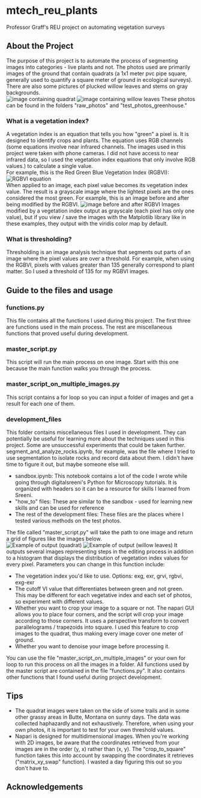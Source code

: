 # mtech_reu_plants
 Professor Graff's REU project on automating vegetation surveys

## About the Project
The purpose of this project is to automate the process of segmenting images into categories - live plants and not. The photos used are primarily images of the ground that contain quadrats (a 1x1 meter pvc pipe square, generally used to quantify a square meter of ground in ecological surveys). There are also some pictures of plucked willow leaves and stems on gray backgrounds.  
![image containing quadrat](raw_photos/20240530_164307.jpg)
![image containing willow leaves](test_photos_greenhouse/image_1.JPG)
These photos can be found in the folders "raw_photos" and "test_photos_greenhouse."

### What is a vegetation index?
A vegetation index is an equation that tells you how "green" a pixel is. It is designed to identify crops and plants. The equation uses RGB channels (some equations involve near infrared channels. The images used in this project were taken with phone cameras. I did not have access to near infrared data, so I used the vegetation index equations that only involve RGB values.) to calculate a single value.  
For example, this is the Red Green Blue Vegetation Index (RGBVI):  
![RGBVI equation](presentation_images/RGBVI_with_background.png)  
When applied to an image, each pixel value becomes its vegetation index value. The result is a grayscale image where the lightest pixels are the ones considered the most green. 
For example, this is an image before and after being modified by the RGBVI.
![image before and after RGBVI](presentation_images/before_and_after_rgbvi_image_15.png)
Images modified by a vegetation index output as grayscale (each pixel has only one value), but if you view / save the images with the Matplotlib library like in these examples, they output with the viridis color map by default. 

### What is thresholding?
Thresholding is an image analysis technique that segments out parts of an image where the pixel values are over a threshold. For example, when using the RGBVI, pixels with values greater than 135 generally correspond to plant matter. So I used a threshold of 135 for my RGBVI images.

## Guide to the files and usage
### functions.py
This file contains all the functions I used during this project. The first three are functions used in the main process. The rest are miscellaneous functions that proved useful during development. 

### master_script.py
This script will run the main process on one image. Start with this one because the main function walks you through the process. 

### master_script_on_multiple_images.py
This script contains a for loop so you can input a folder of images and get a result for each one of them.

### development_files
This folder contains miscellaneous files I used in development. They can potentially be useful for learning more about the techniques used in this project. Some are unsuccessful experiments that could be taken further. segment_and_analyze_rocks.ipynb, for example, was the file where I tried to use segmentation to isolate rocks and record data about them. I didn't have time to figure it out, but maybe someone else will.
- sandbox.ipynb:
    This notebook contains a lot of the code I wrote while going through digitalsreeni's Python for Microscopy tutorials. It is organized with headers so it can be a resource for skills I learned from Sreeni.
- "how_to" files:
    These are similar to the sandbox - used for learning new skills and can be used for reference
- The rest of the development files: 
    These files are the places where I tested various methods on the test photos. 


The file called "master_script.py" will take the path to one image and return a grid of figures like the images below.  
![Example of output (quadrat)](results/master_script_output/example.jpg) 
![Example of output (willow leaves)](results/master_script_output/example_greenhouse.jpg)
It outputs several images representing steps in the editing process in addition to a histogram that displays the distribution of vegetation index values for every pixel. 
Parameters you can change in this function include:
- The vegetation index you'd like to use. Options: exg, exr, grvi, rgbvi, exg-exr
- The cutoff VI value that differentiates between green and not green. This may be different for each vegetative index and each set of photos, so experiment with different values. 
- Whether you want to crop your image to a square or not. The napari GUI allows you to place four corners, and the script will crop your image according to those corners. It uses a perspective transform to convert parallelograms / trapezoids into square. I used this feature to crop images to the quadrat, thus making every image cover one meter of ground. 
- Whether you want to denoise your image before processing it.

You can use the file "master_script_on_multiple_images" or your own for loop to run this process on all the images in a folder. 
All functions used by the master script are contained in the file "functions.py". It also contains other functions that I found useful during project development. 

## Tips
- The quadrat images were taken on the side of some trails and in some other grassy areas in Butte, Montana on sunny days. The data was collected haphazardly and not exhaustively. Therefore, when using your own photos, it is important to test for your own threshold values.
- Napari is designed for multidimensional images. When you're working with 2D images, be aware that the coordinates retrieved from your images are in the order (y, x) rather than (x, y). The "crop_to_square" function takes this into account by swapping the coordinates it retrieves ("matrix_xy_swap" function). I wasted a day figuring this out so you don't have to. 

## Acknowledgements